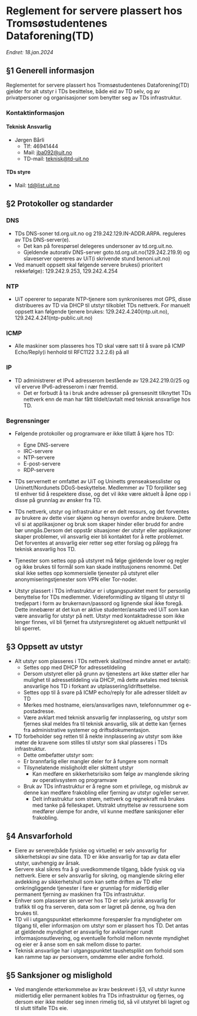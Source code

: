 # Reglement for servere plassert hos Tromsøstudentenes Dataforening(TD)

_Endret: 18.jan.2024_


## §1 Generell informasjon
Reglementet for servere plassert hos Tromsøstudentenes Dataforening(TD) gjelder for alt utstyr i TDs besittelse, både eid av TD selv, og av privatpersoner og organisasjoner som benytter seg av TDs infrastruktur.

### Kontaktinformasjon
#### Teknisk Ansvarlig
- Jørgen Bårli
    - Tlf: 46941444
    - Mail: jba092@uit.no
    - TD-mail: teknisk@td-uit.no

#### TDs styre
- Mail: td@list.uit.no


## §2 Protokoller og standarder
### DNS
- TDs DNS-soner td.org.uit.no og 219.242.129.IN-ADDR.ARPA. reguleres av TDs DNS-server(e).
    - Det kan på forespørsel delegeres undersoner av td.org.uit.no.
    - Gjeldende autorativ DNS-server goto.td.org.uit.no(129.242.219.9) og slaveserver opereres av UiT(i skrivende stund benoni.uit.no)
- Ved manuelt oppsett skal følgende servere brukes(i prioritert rekkefølge): 129.242.9.253, 129.242.4.254

### NTP
- UiT opererer to separate NTP-tjenere som synkroniseres mot GPS, disse distribueres av TD via DHCP til utstyr tilkoblet TDs nettverk. For manuelt oppsett kan følgende tjenere brukes: 129.242.4.240(ntp.uit.no), 129.242.4.241(ntp-public.uit.no)
		

### ICMP
- Alle maskiner som plasseres hos TD skal være satt til å svare på ICMP Echo/Reply(i henhold til RFC1122 3.2.2.6) på all

### IP
- TD administrerer et IPv4 adresserom bestående av 129.242.219.0/25 og vil erverve IPv6-adresserom i nær fremtid.
    - Det er forbudt å ta i bruk andre adresser på grensesnitt tilknyttet TDs nettverk enn de man har fått tildelt/avtalt med teknisk ansvarlige hos TD.


### Begrensninger
- Følgende protokoller og programvare er ikke tillatt å kjøre hos TD:
    - Egne DNS-servere
    - IRC-servere
    - NTP-servere
    - E-post-servere
    - RDP-servere

- TDs servernett er omfattet av UiT og Uninetts grenseaksesslister og Uninett/Nordunets DDoS-beskyttelse. Medlemmer av TD forplikter seg til enhver tid å respektere disse, og det vil ikke være aktuelt å åpne opp i disse på grunnlag av ønsker fra TD.

- TDs nettverk, utstyr og infrastruktur er en delt ressurs, og det forventes av brukere av dette viser skjønn og hensyn ovenfor andre brukere. Dette vil si at applikasjoner og bruk som skaper hinder eller brudd for andre bør unngås.Dersom det oppstår situasjoner der utstyr eller applikasjoner skaper problemer, vil ansvarlig eier bli kontaktet for å rette problemet. Det forventes at ansvarlig eier retter seg etter forslag og pålegg fra teknisk ansvarlig hos TD.

- Tjenester som settes opp på utstyret må følge gjeldende lover og regler og ikke brukes til formål som kan skade institusjonens renommé. Det skal ikke settes opp kommersielle tjenester på utstyret eller anonymiseringstjenester som VPN eller Tor-noder. 

- Utstyr plassert i TDs infrastruktur er i utgangspunktet ment for personlig benyttelse for TDs medlemmer. Videreformidling av tilgang til utstyr til tredjepart i form av brukernavn/passord og lignende skal ikke foregå. Dette innebærer at det kun er aktive studenter/ansatte ved UiT som kan være ansvarlig for utstyr på nett. Utstyr med kontaktadresse som ikke lenger finnes, vil bli fjernet fra utstyrsregisteret og aktuelt nettpunkt vil bli sperret.

## §3 Oppsett av utstyr
- Alt utstyr som plasseres i TDs nettverk skal(med mindre annet er avtalt):
    - Settes opp med DHCP for adressetildeling
	- Dersom utstyret eller på grunn av tjenestens art ikke støtter eller har mulighet til adressetildeling via DHCP, må dette avtales med teknisk ansvarlige hos TD i forkant av utplassering/idriftsettelse.
    - Settes opp til å svare på ICMP echo/reply for alle adresser tildelt av TD
    - Merkes med hostname, eiers/ansvarliges navn, telefonnummer og e-postadresse.
    - Være avklart med teknisk ansvarlig før innplassering, og utstyr som fjernes skal meldes fra til teknisk ansvarlig, slik at dette kan fjernes fra administrative systemer og driftsdokumentasjon.
- TD forbeholder seg retten til å nekte innplassering av utstyr som ikke møter de kravene som stilles til utstyr som skal plasseres i TDs infrastruktur.
    - Dette ombefatter utstyr som:
	- Er brannfarlig eller mangler deler for å fungere som normalt
	- Tilsynelatende misligholdt eller skittent utstyr
	    - Kan medføre en sikkerhetsrisiko som følge av manglende sikring av operativsystem og programvare
	- Bruk av TDs infrastruktur er å regne som et privilege, og misbruk av denne kan medføre frakobling eller fjerning av utstyr og/eller server.
	    - Delt infrastruktur som strøm, nettverk og regnekraft må brukes med tanke på felleskapet. Utstrakt utnyttelse av ressursene som medfører ulempe for andre, vil kunne medføre sanksjoner eller frakobling.

## §4 Ansvarforhold
- Eiere av servere(både fysiske og virtuelle) er selv ansvarlig for sikkerhetskopi av sine data. TD er ikke ansvarlig for tap av data eller utstyr, uavhengig av årsak.
- Servere skal sikres fra å gi uvedkommende tilgang, både fysisk og via nettverk. Eiere er selv ansvarlig for sikring, og manglende sikring eller avdekking av sikkerhetshull som kan sette driften av TD eller omkringliggende tjenester i fare er grunnlag for midlertidig eller permanent fjerning av maskinen fra TDs infrastruktur.
- Enhver som plasserer sin server hos TD er selv jurisk ansvarlig for trafikk til og fra serveren, data som er lagret på denne, og hva den brukes til.
- TD vil i utgangspunktet etterkomme forespørsler fra myndigheter om tilgang til, eller informasjon om utstyr som er plassert hos TD. Det antas at gjeldende myndighet er ansvarlig for avklaringer rundt informasjonsutlevering, og eventuelle forhold mellom nevnte myndighet og eier er å anse som en sak mellom disse to parter.
- Teknisk ansvarlige har i utgangspunktet taushetsplikt om forhold som kan ramme tap av personvern, omdømme eller andre forhold.

## §5 Sanksjoner og mislighold
- Ved manglende etterkommelse av krav beskrevet i §3, vil utstyr kunne midlertidig eller permanent kobles fra TDs infrastruktur og fjernes, og dersom eier ikke melder seg innen rimelig tid, så vil utstyret bli lagret og til slutt tilfalle TDs eie.

